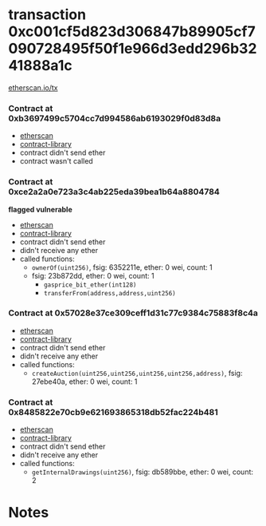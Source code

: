 # transaction 0xc001cf5d823d306847b89905cf7090728495f50f1e966d3edd296b3241888a1c

[etherscan.io/tx](https://etherscan.io/tx/0xc001cf5d823d306847b89905cf7090728495f50f1e966d3edd296b3241888a1c)


### Contract at 0xb3697499c5704cc7d994586ab6193029f0d83d8a

* [etherscan](https://etherscan.io/address/0xb3697499c5704cc7d994586ab6193029f0d83d8a)
* [contract-library](https://contract-library.com/contracts/Ethereum/b3697499c5704cc7d994586ab6193029f0d83d8a)
* contract didn't send ether
* contract wasn't called


### Contract at 0xce2a2a0e723a3c4ab225eda39bea1b64a8804784

**flagged vulnerable**

* [etherscan](https://etherscan.io/address/0xce2a2a0e723a3c4ab225eda39bea1b64a8804784)
* [contract-library](https://contract-library.com/contracts/Ethereum/ce2a2a0e723a3c4ab225eda39bea1b64a8804784)
* contract didn't send ether
* didn't receive any ether
* called functions:
    * `ownerOf(uint256)`, fsig: 6352211e, ether: 0 wei, count: 1
    * fsig: 23b872dd, ether: 0 wei, count: 1
        * `gasprice_bit_ether(int128)`
        * `transferFrom(address,address,uint256)`


### Contract at 0x57028e37ce309ceff1d31c77c9384c75883f8c4a

* [etherscan](https://etherscan.io/address/0x57028e37ce309ceff1d31c77c9384c75883f8c4a)
* [contract-library](https://contract-library.com/contracts/Ethereum/57028e37ce309ceff1d31c77c9384c75883f8c4a)
* contract didn't send ether
* didn't receive any ether
* called functions:
    * `createAuction(uint256,uint256,uint256,uint256,address)`, fsig: 27ebe40a, ether: 0 wei, count: 1


### Contract at 0x8485822e70cb9e621693865318db52fac224b481

* [etherscan](https://etherscan.io/address/0x8485822e70cb9e621693865318db52fac224b481)
* [contract-library](https://contract-library.com/contracts/Ethereum/8485822e70cb9e621693865318db52fac224b481)
* contract didn't send ether
* didn't receive any ether
* called functions:
    * `getInternalDrawings(uint256)`, fsig: db589bbe, ether: 0 wei, count: 2

# Notes

